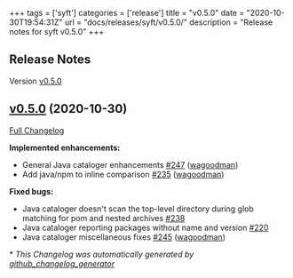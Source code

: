 +++
tags = ['syft']
categories = ['release']
title = "v0.5.0"
date = "2020-10-30T19:54:31Z"
url = "docs/releases/syft/v0.5.0/"
description = "Release notes for syft v0.5.0"
+++

## Release Notes

Version [v0.5.0](https://github.com/anchore/syft/releases/tag/v0.5.0)

## [v0.5.0](https://github.com/anchore/syft/tree/v0.5.0) (2020-10-30)

[Full Changelog](https://github.com/anchore/syft/compare/v0.4.1...v0.5.0)

**Implemented enhancements:**

- General Java cataloger enhancements [\#247](https://github.com/anchore/syft/pull/247) ([wagoodman](https://github.com/wagoodman))
- Add java/npm to inline comparison [\#235](https://github.com/anchore/syft/pull/235) ([wagoodman](https://github.com/wagoodman))

**Fixed bugs:**

- Java cataloger doesn't scan the top-level directory during glob matching for pom and nested archives [\#238](https://github.com/anchore/syft/issues/238)
- Java cataloger reporting packages without name and version [\#220](https://github.com/anchore/syft/issues/220)
- Java cataloger miscellaneous fixes [\#245](https://github.com/anchore/syft/pull/245) ([wagoodman](https://github.com/wagoodman))



\* *This Changelog was automatically generated by [github_changelog_generator](https://github.com/github-changelog-generator/github-changelog-generator)*
